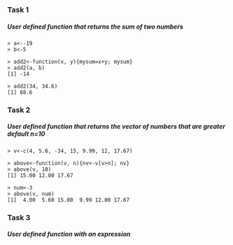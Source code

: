 ### Task 1
##### User defined function that returns the sum of two numbers
```
> a<--19
> b<-5

> add2<-function(x, y){mysum=x+y; mysum}
> add2(a, b)
[1] -14

> add2(34, 34.6)
[1] 68.6
```
### Task 2
##### User defined function that returns the vector of numbers that are greater default n=10
```
> v<-c(4, 5.6, -34, 15, 9.99, 12, 17.67)

> above<-function(v, n){nv<-v[v>n]; nv}
> above(v, 10)
[1] 15.00 12.00 17.67

> num<-3
> above(v, num)
[1]  4.00  5.60 15.00  9.99 12.00 17.67
```
### Task 3
##### User defined function with an expression
```
